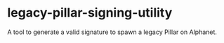 # legacy-pillar-signing-utility
A tool to generate a valid signature to spawn a legacy Pillar on Alphanet.
